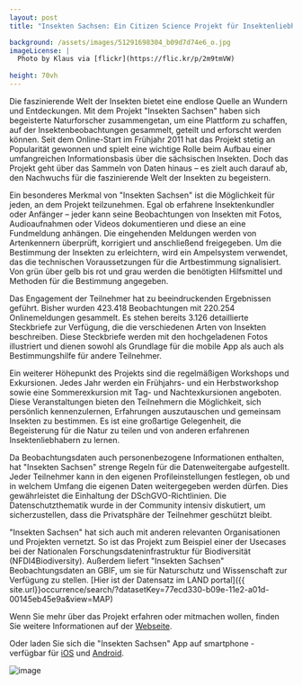 ```yaml
---
layout: post 
title: "Insekten Sachsen: Ein Citizen Science Projekt für Insektenliebhaber und Nachwuchsforscher"

background: /assets/images/51291698304_b09d7d74e6_o.jpg
imageLicense: |
  Photo by Klaus via [flickr](https://flic.kr/p/2m9tmVW)
  
height: 70vh
---
```


Die faszinierende Welt der Insekten bietet eine endlose Quelle an Wundern und Entdeckungen. Mit dem Projekt "Insekten Sachsen" haben sich begeisterte Naturforscher zusammengetan, um eine Plattform zu schaffen, auf der Insektenbeobachtungen gesammelt, geteilt und erforscht werden können. Seit dem Online-Start im Frühjahr 2011 hat das Projekt stetig an Popularität gewonnen und spielt eine wichtige Rolle beim Aufbau einer umfangreichen Informationsbasis über die sächsischen Insekten. Doch das Projekt geht über das Sammeln von Daten hinaus – es zielt auch darauf ab, den Nachwuchs für die faszinierende Welt der Insekten zu begeistern. 

Ein besonderes Merkmal von "Insekten Sachsen" ist die Möglichkeit für jeden, an dem Projekt teilzunehmen. Egal ob erfahrene Insektenkundler oder Anfänger – jeder kann seine Beobachtungen von Insekten mit Fotos, Audioaufnahmen oder Videos dokumentieren und diese an eine Fundmeldung anhängen. Die eingehenden Meldungen werden von Artenkennern überprüft, korrigiert und anschließend freigegeben. Um die Bestimmung der Insekten zu erleichtern, wird ein Ampelsystem verwendet, das die technischen Voraussetzungen für die Artbestimmung signalisiert. Von grün über gelb bis rot und grau werden die benötigten Hilfsmittel und Methoden für die Bestimmung angegeben.

Das Engagement der Teilnehmer hat zu beeindruckenden Ergebnissen geführt. Bisher wurden 423.418 Beobachtungen mit 220.254 Onlinemeldungen gesammelt. Es stehen bereits 3.126 detaillierte Steckbriefe zur Verfügung, die die verschiedenen Arten von Insekten beschreiben. Diese Steckbriefe werden mit den hochgeladenen Fotos illustriert und dienen sowohl als Grundlage für die mobile App als auch als Bestimmungshilfe für andere Teilnehmer.

Ein weiterer Höhepunkt des Projekts sind die regelmäßigen Workshops und Exkursionen. Jedes Jahr werden ein Frühjahrs- und ein Herbstworkshop sowie eine Sommerexkursion mit Tag- und Nachtexkursionen angeboten. Diese Veranstaltungen bieten den Teilnehmern die Möglichkeit, sich persönlich kennenzulernen, Erfahrungen auszutauschen und gemeinsam Insekten zu bestimmen. Es ist eine großartige Gelegenheit, die Begeisterung für die Natur zu teilen und von anderen erfahrenen Insektenliebhabern zu lernen.

Da Beobachtungsdaten auch personenbezogene Informationen enthalten, hat "Insekten Sachsen" strenge Regeln für die Datenweitergabe aufgestellt. Jeder Teilnehmer kann in den eigenen Profileinstellungen festlegen, ob und in welchem Umfang die eigenen Daten weitergegeben werden dürfen. Dies gewährleistet die Einhaltung der DSchGVO-Richtlinien. Die Datenschutzthematik wurde in der Community intensiv diskutiert, um sicherzustellen, dass die Privatsphäre der Teilnehmer geschützt bleibt.

"Insekten Sachsen" hat sich auch mit anderen relevanten Organisationen und Projekten vernetzt. So ist das Projekt zum Beispiel einer der Usecases bei der Nationalen Forschungsdateninfrastruktur für Biodiversität (NFDI4Biodiversity). Außerdem liefert "Insekten Sachsen" Beobachtungsdaten an GBIF, um sie für Naturschutz und Wissenschaft zur Verfügung zu stellen. [Hier ist der Datensatz im LAND portal]({{ site.url}}occurrence/search/?datasetKey=77ecd330-b09e-11e2-a01d-00145eb45e9a&view=MAP)

Wenn Sie mehr über das Projekt erfahren oder mitmachen wollen, finden Sie weitere Informationen auf der [Webseite](https://www.insekten-sachsen.de/).

Oder laden Sie sich die "Insekten Sachsen" App auf smartphone - verfügbar für [iOS](https://itunes.apple.com/de/app/tagfalter-sachsen/id1116939101?mt=8) und [Android](https://play.google.com/store/apps/details?id=com.telerik.KBSInsectFinder&hl=de).

![image](/assets/images/Logos_Datensätze/logo_insekten-sachsen.jpg)
